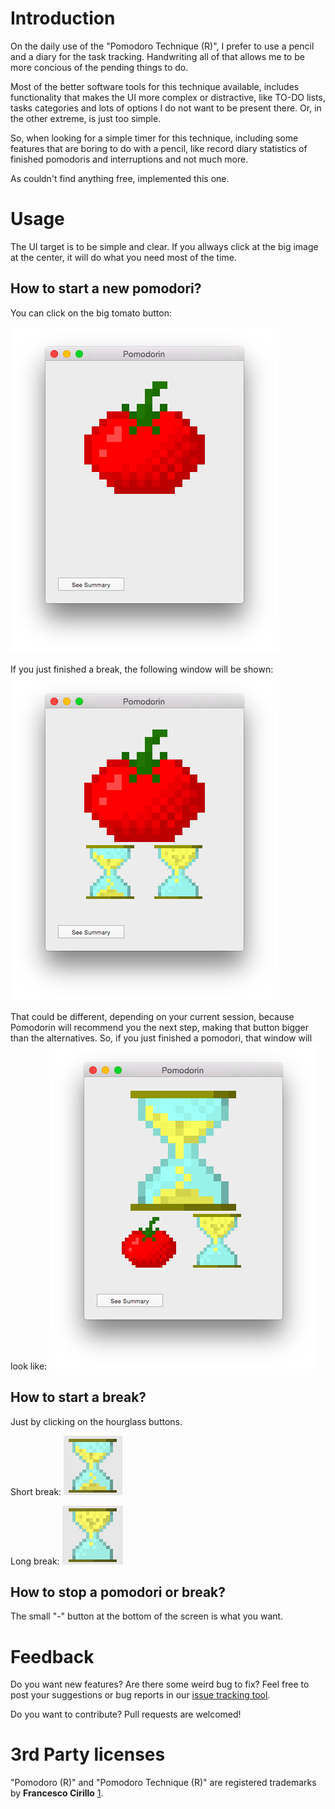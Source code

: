 # Introduction

On the daily use of the "Pomodoro Technique (R)", I prefer to use a pencil and a diary for the task tracking. Handwriting all of that allows me to be more concious of the pending things to do.

Most of the better software tools for this technique available, includes functionality that makes the UI more complex or distractive, like TO-DO lists, tasks categories and lots of options I do not want to be present there. Or, in the other extreme, is just too simple.

So, when looking for a simple timer for this technique, including some features that are boring to do with a pencil, like record diary statistics of finished pomodoris and interruptions and not much more.

As couldn't find anything free, implemented this one.


# Usage

The UI target is to be simple and clear. If you allways click at the big image at the center, it will do what you need most of the time.


## How to start a new pomodori?
You can click on the big tomato button:

  ![Main view](readmeAssets/mainScreen.png)

If you just finished a break, the following window will be shown:
![Deciding next step](readmeAssets/decideWhatIsNext_tomato.png)

That could be different, depending on your current session, because Pomodorin will recommend you the next step, making that button bigger than the alternatives. So, if you just finished a pomodori, that window will look like:
![Deciding next step](readmeAssets/decideWhatIsNext_shortBreak.png)


## How to start a break?
Just by clicking on the hourglass buttons.

Short break:
![Short break](readmeAssets/half_hourglass.png)

Long break:
![Long break](readmeAssets/full_hourglass.png)


## How to stop a pomodori or break?
The small "-" button at the bottom of the screen is what you want.


# Feedback

Do you want new features? Are there some weird bug to fix? Feel free to post your suggestions or bug reports in our [issue tracking tool](#).

Do you want to contribute? Pull requests are welcomed!


# 3rd Party licenses

"Pomodoro (R)" and "Pomodoro Technique (R)" are registered trademarks by **Francesco Cirillo** [1](http://pomodorotechnique.com).

